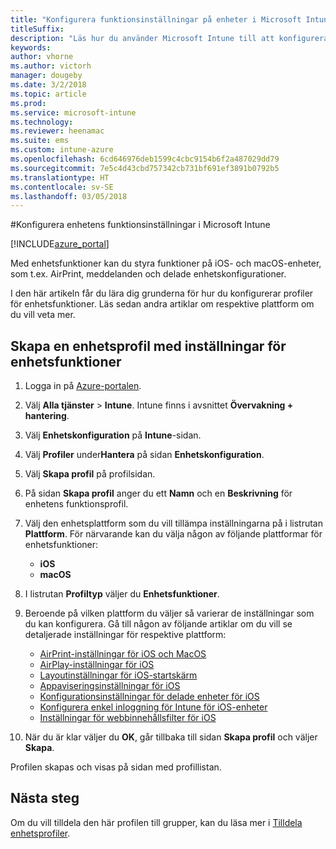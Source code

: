 ```yaml
---
title: "Konfigurera funktionsinställningar på enheter i Microsoft Intune"
titleSuffix: 
description: "Läs hur du använder Microsoft Intune till att konfigurera funktioner på enheter som du hanterar."
keywords: 
author: vhorne
ms.author: victorh
manager: dougeby
ms.date: 3/2/2018
ms.topic: article
ms.prod: 
ms.service: microsoft-intune
ms.technology: 
ms.reviewer: heenamac
ms.suite: ems
ms.custom: intune-azure
ms.openlocfilehash: 6cd646976deb1599c4cbc9154b6f2a487029dd79
ms.sourcegitcommit: 7e5c4d43cbd757342cb731bf691ef3891b0792b5
ms.translationtype: HT
ms.contentlocale: sv-SE
ms.lasthandoff: 03/05/2018
---
```

#<a name="configure-device-feature-settings-in-microsoft-intune"></a>Konfigurera enhetens funktionsinställningar i Microsoft Intune

[!INCLUDE[azure_portal](./includes/azure_portal.md)]

Med enhetsfunktioner kan du styra funktioner på iOS- och macOS-enheter, som t.ex. AirPrint, meddelanden och delade enhetskonfigurationer.

I den här artikeln får du lära dig grunderna för hur du konfigurerar profiler för enhetsfunktioner. Läs sedan andra artiklar om respektive plattform om du vill veta mer.

## <a name="create-a-device-profile-containing-device-feature-settings"></a>Skapa en enhetsprofil med inställningar för enhetsfunktioner

1. Logga in på [Azure-portalen](https://portal.azure.com).
2. Välj **Alla tjänster** > **Intune**. Intune finns i avsnittet **Övervakning + hantering**.
3. Välj **Enhetskonfiguration** på **Intune**-sidan.
2. Välj **Profiler** under**Hantera** på sidan **Enhetskonfiguration**.
3. Välj **Skapa profil** på profilsidan.
4. På sidan **Skapa profil** anger du ett **Namn** och en **Beskrivning** för enhetens funktionsprofil.
5. Välj den enhetsplattform som du vill tillämpa inställningarna på i listrutan **Plattform**. För närvarande kan du välja någon av följande plattformar för enhetsfunktioner:
    - **iOS**
    - **macOS**
6. I listrutan **Profiltyp** väljer du **Enhetsfunktioner**. 
7. Beroende på vilken plattform du väljer så varierar de inställningar som du kan konfigurera. Gå till någon av följande artiklar om du vill se detaljerade inställningar för respektive plattform:
    - [AirPrint-inställningar för iOS och MacOS](air-print-settings-ios-macos.md)
    - [AirPlay-inställningar för iOS](airplay-settings-ios.md)
    - [Layoutinställningar för iOS-startskärm](home-screen-settings-ios.md)
    - [Appaviseringsinställningar för iOS](app-notification-settings-ios.md)
    - [Konfigurationsinställningar för delade enheter för iOS](shared-device-settings-ios.md)
    - [Konfigurera enkel inloggning för Intune för iOS-enheter](sso-ios.md)
    - [Inställningar för webbinnehållsfilter för iOS](web-content-filter-settings-ios.md)

8. När du är klar väljer du **OK**, går tillbaka till sidan **Skapa profil** och väljer **Skapa**.

Profilen skapas och visas på sidan med profillistan.
## <a name="next-steps"></a>Nästa steg

Om du vill tilldela den här profilen till grupper, kan du läsa mer i [Tilldela enhetsprofiler](device-profile-assign.md).



